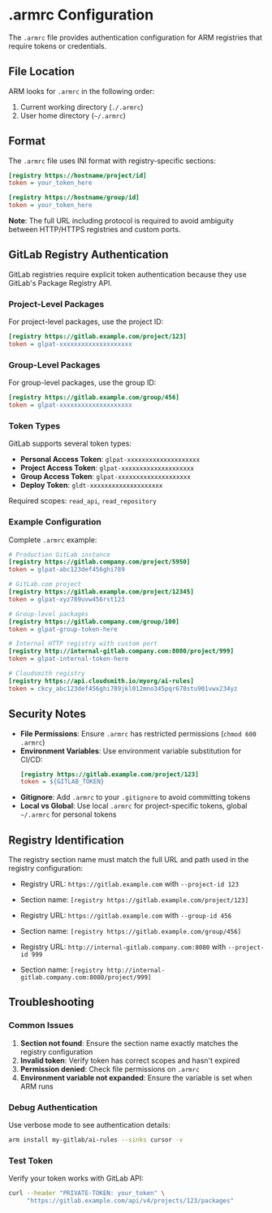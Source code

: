 # .armrc Configuration

The `.armrc` file provides authentication configuration for ARM registries that require tokens or credentials.

## File Location

ARM looks for `.armrc` in the following order:
1. Current working directory (`./.armrc`)
2. User home directory (`~/.armrc`)

## Format

The `.armrc` file uses INI format with registry-specific sections:

```ini
[registry https://hostname/project/id]
token = your_token_here

[registry https://hostname/group/id]
token = your_token_here
```

**Note**: The full URL including protocol is required to avoid ambiguity between HTTP/HTTPS registries and custom ports.

## GitLab Registry Authentication

GitLab registries require explicit token authentication because they use GitLab's Package Registry API.

### Project-Level Packages

For project-level packages, use the project ID:

```ini
[registry https://gitlab.example.com/project/123]
token = glpat-xxxxxxxxxxxxxxxxxxxx
```

### Group-Level Packages

For group-level packages, use the group ID:

```ini
[registry https://gitlab.example.com/group/456]
token = glpat-xxxxxxxxxxxxxxxxxxxx
```

### Token Types

GitLab supports several token types:

- **Personal Access Token**: `glpat-xxxxxxxxxxxxxxxxxxxx`
- **Project Access Token**: `glpat-xxxxxxxxxxxxxxxxxxxx`
- **Group Access Token**: `glpat-xxxxxxxxxxxxxxxxxxxx`
- **Deploy Token**: `gldt-xxxxxxxxxxxxxxxxxxxx`

Required scopes: `read_api`, `read_repository`

### Example Configuration

Complete `.armrc` example:

```ini
# Production GitLab instance
[registry https://gitlab.company.com/project/5950]
token = glpat-abc123def456ghi789

# GitLab.com project
[registry https://gitlab.example.com/project/12345]
token = glpat-xyz789uvw456rst123

# Group-level packages
[registry https://gitlab.company.com/group/100]
token = glpat-group-token-here

# Internal HTTP registry with custom port
[registry http://internal-gitlab.company.com:8080/project/999]
token = glpat-internal-token-here

# Cloudsmith registry
[registry https://api.cloudsmith.io/myorg/ai-rules]
token = ckcy_abc123def456ghi789jkl012mno345pqr678stu901vwx234yz
```

## Security Notes

- **File Permissions**: Ensure `.armrc` has restricted permissions (`chmod 600 .armrc`)
- **Environment Variables**: Use environment variable substitution for CI/CD:
  ```ini
  [registry https://gitlab.example.com/project/123]
  token = ${GITLAB_TOKEN}
  ```
- **Gitignore**: Add `.armrc` to your `.gitignore` to avoid committing tokens
- **Local vs Global**: Use local `.armrc` for project-specific tokens, global `~/.armrc` for personal tokens

## Registry Identification

The registry section name must match the full URL and path used in the registry configuration:

- Registry URL: `https://gitlab.example.com` with `--project-id 123`
- Section name: `[registry https://gitlab.example.com/project/123]`

- Registry URL: `https://gitlab.example.com` with `--group-id 456`
- Section name: `[registry https://gitlab.example.com/group/456]`

- Registry URL: `http://internal-gitlab.company.com:8080` with `--project-id 999`
- Section name: `[registry http://internal-gitlab.company.com:8080/project/999]`

## Troubleshooting

### Common Issues

1. **Section not found**: Ensure the section name exactly matches the registry configuration
2. **Invalid token**: Verify token has correct scopes and hasn't expired
3. **Permission denied**: Check file permissions on `.armrc`
4. **Environment variable not expanded**: Ensure the variable is set when ARM runs

### Debug Authentication

Use verbose mode to see authentication details:

```bash
arm install my-gitlab/ai-rules --sinks cursor -v
```

### Test Token

Verify your token works with GitLab API:

```bash
curl --header "PRIVATE-TOKEN: your_token" \
     "https://gitlab.example.com/api/v4/projects/123/packages"
```
